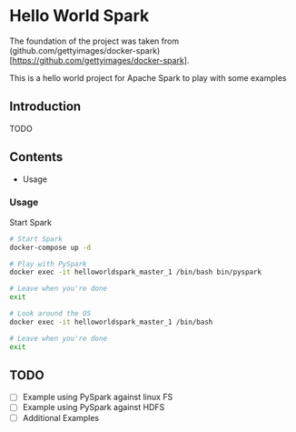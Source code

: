 # Hello World Spark

The foundation of the project was taken from (github.com/gettyimages/docker-spark)[https://github.com/gettyimages/docker-spark].

This is a hello world project for Apache Spark to play with some examples

## Introduction

TODO

## Contents

- Usage

### Usage

Start Spark

```bash
# Start Spark
docker-compose up -d

# Play with PySpark
docker exec -it helloworldspark_master_1 /bin/bash bin/pyspark

# Leave when you're done
exit

# Look around the OS
docker exec -it helloworldspark_master_1 /bin/bash

# Leave when you're done
exit
```

## TODO

- [ ] Example using PySpark against linux FS
- [ ] Example using PySpark against HDFS
- [ ] Additional Examples